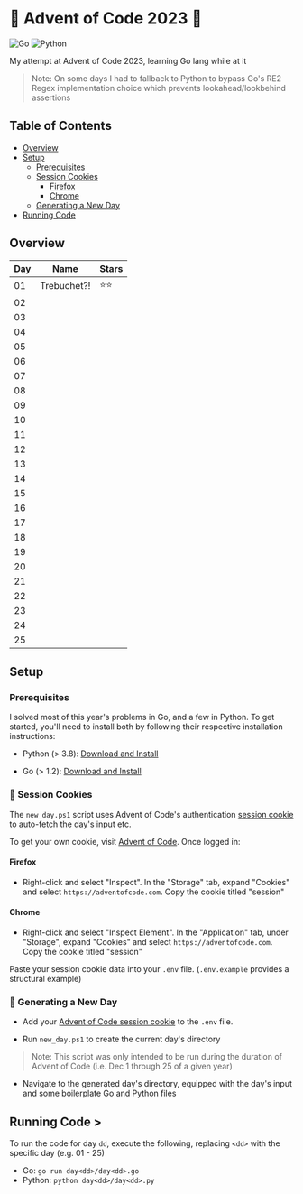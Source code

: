 # 🎄 Advent of Code 2023 📅

![Go](https://img.shields.io/badge/go-%2300ADD8.svg?style=for-the-badge&logo=go&logoColor=white)    ![Python](https://img.shields.io/badge/python-3670A0?style=for-the-badge&logo=python&logoColor=ffdd54)

My attempt at Advent of Code 2023, learning Go lang while at it
> Note: On some days I had to fallback to Python to bypass Go's RE2 Regex implementation choice which prevents lookahead/lookbehind assertions

## Table of Contents

- [Overview](#overview)
- [Setup](#setup)
  - [Prerequisites](#prereq)
  - [Session Cookies](#cookie)
    - [Firefox](#firefox)
    - [Chrome](#chrome)
  - [Generating a New Day](#new-day)
- [Running Code](#run-code)

## Overview <a name="overview"></a>

| Day | Name        | Stars |
| --- | ----------- | ----- |
| 01  | Trebuchet?! | ⭐⭐ |
| 02  |             |       |
| 03  |             |       |
| 04  |             |       |
| 05  |             |       |
| 06  |             |       |
| 07  |             |       |
| 08  |             |       |
| 09  |             |       |
| 10  |             |       |
| 11  |             |       |
| 12  |             |       |
| 13  |             |       |
| 14  |             |       |
| 15  |             |       |
| 16  |             |       |
| 17  |             |       |
| 18  |             |       |
| 19  |             |       |
| 20  |             |       |
| 21  |             |       |
| 22  |             |       |
| 23  |             |       |
| 24  |             |       |
| 25  |             |       |

## Setup <a name="setup"></a>

### Prerequisites <a name="prereq"></a>

I solved most of this year's problems in Go, and a few in Python. To get started, you'll need to install both by following their respective installation instructions:

- Python (> 3.8): [Download and Install](https://www.python.org/downloads/)

- Go (> 1.2): [Download and Install](https://go.dev/doc/install)

### 🍪 Session Cookies <a name="cookie"></a>

The ```new_day.ps1``` script uses Advent of Code's authentication [session cookie](https://developer.mozilla.org/en-US/docs/Web/HTTP/Cookies) to auto-fetch the day's input etc.

To get your own cookie, visit [Advent of Code](https://adventofcode.com/). Once logged in:

#### Firefox <a name="firefox"></a>

- Right-click and select "Inspect". In the "Storage" tab, expand "Cookies" and select `https://adventofcode.com`. Copy the cookie titled "session"

#### Chrome <a name="chrome"></a>

- Right-click and select "Inspect Element". In the "Application" tab, under "Storage", expand "Cookies" and select `https://adventofcode.com`. Copy the cookie titled "session"

Paste your session cookie data into your ```.env``` file. (```.env.example``` provides a structural example)

### 📆 Generating a New Day <a name="new-day"></a>

- Add your [Advent of Code session cookie](#cookie) to the ```.env``` file.

- Run ```new_day.ps1``` to create the current day's directory

> Note: This script was only intended to be run during the duration of Advent of Code (i.e. Dec 1 through 25 of a given year)

- Navigate to the generated day's directory, equipped with the day's input and some boilerplate Go and Python files

## Running Code <a name="run-code">></a>

To run the code for day ```dd```, execute the following, replacing ```<dd>``` with the specific day (e.g. 01 - 25)

- Go: ```go run day<dd>/day<dd>.go```
- Python: ```python day<dd>/day<dd>.py```
